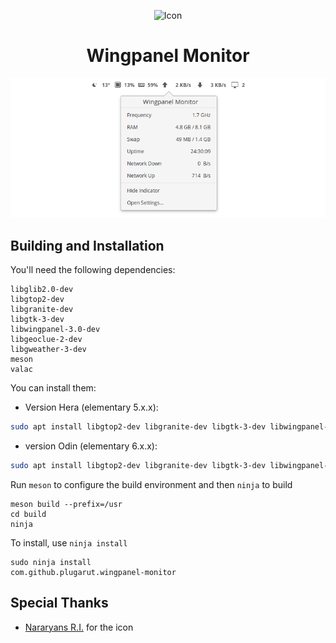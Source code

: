<p align="center">
  <img src="data/icons/128/com.github.plugarut.wingpanel-monitor.svg" alt="Icon" />
</p>
<h1 align="center">Wingpanel Monitor</h1>

<!-- <p align="center">
  <a href="https://appcenter.elementary.io/com.github.plugarut.wingpanel-monitor"><img src="https://appcenter.elementary.io/badge.svg" alt="Get it on AppCenter" /></a>
</p> -->

![Screenshot](data/screenshot_1.png)


## Building and Installation

You'll need the following dependencies:

```
libglib2.0-dev
libgtop2-dev
libgranite-dev
libgtk-3-dev
libwingpanel-3.0-dev
libgeoclue-2-dev
libgweather-3-dev
meson
valac
```

You can install them: 

- Version Hera (elementary 5.x.x):
```bash
sudo apt install libgtop2-dev libgranite-dev libgtk-3-dev libwingpanel-2.0-dev meson valac libgeoclue-2-dev libgweather-3-dev
```

- version Odin (elementary 6.x.x):
```bash
sudo apt install libgtop2-dev libgranite-dev libgtk-3-dev libwingpanel-3.0-dev meson valac libgeoclue-2-dev libgweather-3-dev
```
Run `meson` to configure the build environment and then `ninja` to build

```
meson build --prefix=/usr
cd build
ninja
```

To install, use `ninja install`

```
sudo ninja install
com.github.plugarut.wingpanel-monitor
```

## Special Thanks
 - [Nararyans R.I.](https://github.com/Fatih20) for the icon
